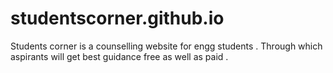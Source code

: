 # studentscorner.github.io

Students corner is a counselling website for engg students . Through which aspirants will get best guidance free as well as paid .
